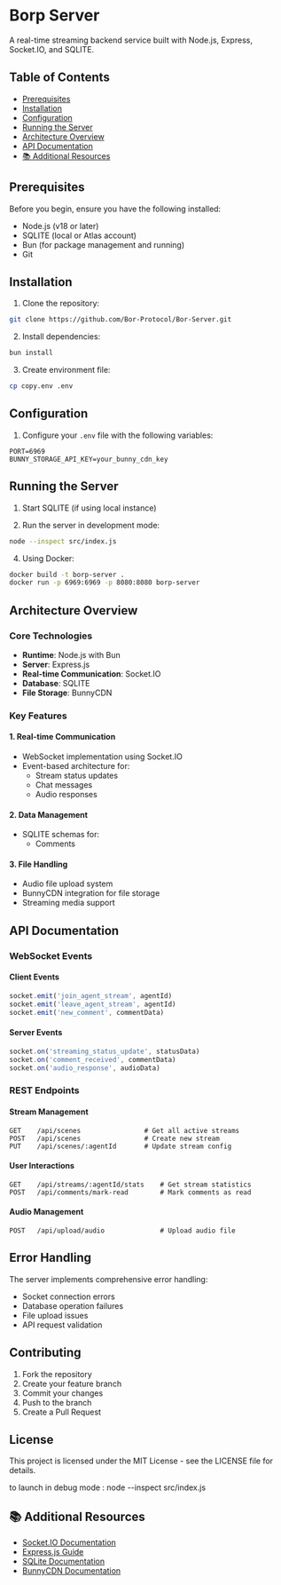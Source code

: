 # Borp Server

A real-time streaming backend service built with Node.js, Express, Socket.IO, and SQLITE.

## Table of Contents
- [Prerequisites](#prerequisites)
- [Installation](#installation)
- [Configuration](#configuration)
- [Running the Server](#running-the-server)
- [Architecture Overview](#architecture-overview)
- [API Documentation](#api-documentation)
- [📚 Additional Resources](#additional-resources)

## Prerequisites

Before you begin, ensure you have the following installed:
- Node.js (v18 or later)
- SQLITE (local or Atlas account)
- Bun (for package management and running)
- Git

## Installation

1. Clone the repository:
```bash
git clone https://github.com/Bor-Protocol/Bor-Server.git
```

2. Install dependencies:
```bash
bun install
```

3. Create environment file:
```bash
cp copy.env .env
```

## Configuration

1. Configure your `.env` file with the following variables:
```env
PORT=6969
BUNNY_STORAGE_API_KEY=your_bunny_cdn_key
```


## Running the Server

1. Start SQLITE (if using local instance)


2. Run the server in development mode:
```bash
node --inspect src/index.js  
```


4. Using Docker:
```bash
docker build -t borp-server .
docker run -p 6969:6969 -p 8080:8080 borp-server
```

## Architecture Overview

### Core Technologies
- **Runtime**: Node.js with Bun
- **Server**: Express.js
- **Real-time Communication**: Socket.IO
- **Database**: SQLITE
- **File Storage**: BunnyCDN

### Key Features

#### 1. Real-time Communication
- WebSocket implementation using Socket.IO
- Event-based architecture for:
  - Stream status updates
  - Chat messages
  - Audio responses

#### 2. Data Management
- SQLITE schemas for:
  - Comments


#### 3. File Handling
- Audio file upload system
- BunnyCDN integration for file storage
- Streaming media support

## API Documentation

### WebSocket Events

#### Client Events
```javascript
socket.emit('join_agent_stream', agentId)
socket.emit('leave_agent_stream', agentId)
socket.emit('new_comment', commentData)
```

#### Server Events
```javascript
socket.on('streaming_status_update', statusData)
socket.on('comment_received', commentData)
socket.on('audio_response', audioData)
```

### REST Endpoints

#### Stream Management
```
GET    /api/scenes                # Get all active streams
POST   /api/scenes                # Create new stream
PUT    /api/scenes/:agentId       # Update stream config
```

#### User Interactions
```
GET    /api/streams/:agentId/stats    # Get stream statistics
POST   /api/comments/mark-read        # Mark comments as read
```

#### Audio Management
```
POST   /api/upload/audio              # Upload audio file
```

## Error Handling

The server implements comprehensive error handling:
- Socket connection errors
- Database operation failures
- File upload issues
- API request validation

## Contributing

1. Fork the repository
2. Create your feature branch
3. Commit your changes
4. Push to the branch
5. Create a Pull Request

## License

This project is licensed under the MIT License - see the LICENSE file for details.


to launch in debug mode : node --inspect src/index.js    

## 📚 Additional Resources

- [Socket.IO Documentation](https://socket.io/docs/)
- [Express.js Guide](https://expressjs.com/guide)
- [SQLite Documentation](https://sqlite.org/docs.html)
- [BunnyCDN Documentation](https://docs.bunny.net/)